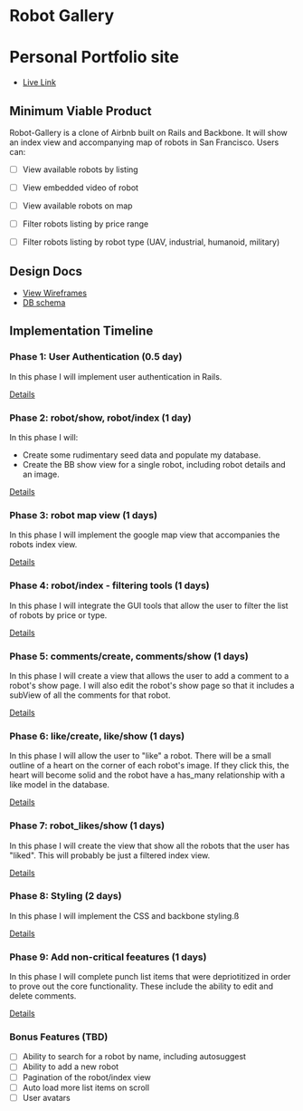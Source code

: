 # Robot Gallery

# Personal Portfolio site


* [Live Link](http://www.rent-my-robot.com//)

## Minimum Viable Product
Robot-Gallery is a clone of Airbnb built on Rails and Backbone.
It will show an index view and accompanying map of robots in San Francisco.
Users can:

- [ ] View available robots by listing
- [ ] View embedded video of robot
- [ ] View available robots on map
- [ ] Filter robots listing by price range
- [ ] Filter robots listing by robot type (UAV, industrial, humanoid, military)


## Design Docs
* [View Wireframes][views]
* [DB schema][schema]

[views]: ./docs/views.md
[schema]: ./docs/schema.md

## Implementation Timeline

### Phase 1: User Authentication (0.5 day)
In this phase I will implement user authentication in Rails.

[Details][phase-one]

### Phase 2: robot/show, robot/index (1 day)
In this phase I will:
- Create some rudimentary seed data and populate my database.
- Create the BB show view for a single robot, including robot details and an image.

[Details][phase-two]

### Phase 3: robot map view (1 days)
In this phase I will implement the google map view that accompanies the robots index view.

[Details][phase-three]

### Phase 4: robot/index - filtering tools (1 days)
In this phase I will integrate the GUI tools that allow the user to filter the list of robots by price or type.

[Details][phase-four]

### Phase 5: comments/create, comments/show (1 days)
In this phase I will create a view that allows the user to add a comment to a robot's show page.  I will also edit the robot's show page so that it includes a subView of all the comments for that robot.

[Details][phase-five]

### Phase 6: like/create, like/show (1 days)
In this phase I will allow the user to "like" a robot.  There will be a small outline of a heart on the corner of each robot's image.  If they click this, the heart will become solid and the robot have a has_many relationship with a like model in the database.

[Details][phase-six]

### Phase 7: robot_likes/show (1 days)
In this phase I will create the view that show all the robots that the user has "liked".  This will probably be just a filtered index view.

[Details][phase-seven]

### Phase 8: Styling (2 days)
In this phase I will implement the CSS and backbone styling.ß

[Details][phase-eight]

### Phase 9: Add non-critical feeatures (1 days)
In this phase I will complete punch list items that were depriotitized in order to prove out the core functionality.  These include the ability to edit and delete comments.

[Details][phase-nine]

### Bonus Features (TBD)
- [ ] Ability to search for a robot by name, including autosuggest
- [ ] Ability to add a new robot
- [ ] Pagination of the robot/index view
- [ ] Auto load more list items on scroll
- [ ] User avatars

[phase-one]: ./docs/phases/project_schedule.png
[phase-two]: ./docs/phases/project_schedule.png
[phase-three]: ./docs/phases/project_schedule.png
[phase-four]: ./docs/phases/project_schedule.png
[phase-five]: ./docs/phases/project_schedule.png
[phase-six]: ./docs/phases/project_schedule.png
[phase-seven]: ./docs/phases/project_schedule.png
[phase-eight]: ./docs/phases/project_schedule.png
[phase-nine]: ./docs/phases/project_schedule.png
